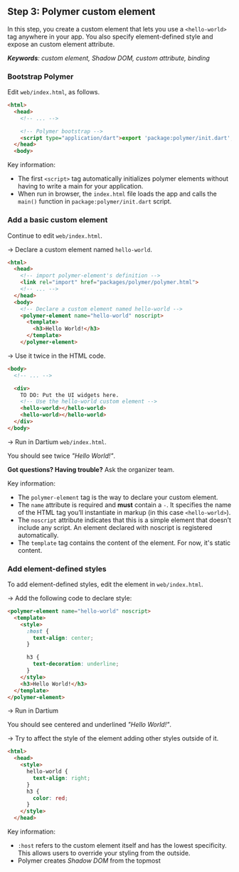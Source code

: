 ## Step 3: Polymer custom element

In this step, you create a custom element that lets you use a `<hello-world>` tag anywhere in your app. 
You also specify element-defined style and expose an custom element attribute.

_**Keywords**: custom element, Shadow DOM, custom attribute, binding_


### Bootstrap Polymer

Edit `web/index.html`, as follows.

```HTML
<html>
  <head>
    <!-- ... -->

    <!-- Polymer bootstrap -->
    <script type="application/dart">export 'package:polymer/init.dart';</script>
  </head>
  <body>
```

Key information:
* The first `<script>` tag automatically initializes polymer elements without 
  having to write a main for your application.
* When run in browser, the `index.html` file loads the app and calls the `main()` function in `package:polymer/init.dart` script.

### Add a basic custom element

Continue to edit `web/index.html`.

&rarr; Declare a custom element named `hello-world`.

```HTML
<html>
  <head>
    <!-- import polymer-element's definition -->
    <link rel="import" href="packages/polymer/polymer.html">
    <!-- ... -->
  </head>
  <body>
    <!-- Declare a custom element named hello-world -->
    <polymer-element name="hello-world" noscript>
      <template>
        <h3>Hello World!</h3>
      </template>
    </polymer-element>
```

&rarr; Use it twice in the HTML code.

```HTML
<body>
  <!-- ... -->

  <div>
    TO DO: Put the UI widgets here.
    <!-- Use the hello-world custom element -->
    <hello-world></hello-world>
    <hello-world></hello-world>
  </div>
</body>
```

&rarr; Run in Dartium `web/index.html`.

You should see twice _"Hello World!"_.

**Got questions? Having trouble?** Ask the organizer team.

Key information:
* The `polymer-element` tag is the way to declare your custom element.
* The `name`  attribute is required and **must** contain a `-`. 
  It specifies the name of the HTML tag you’ll instantiate in markup 
  (in this case `<hello-world>`).
* The `noscript` attribute indicates that this is a simple element 
  that doesn’t include any script. An element declared with noscript 
  is registered automatically.
* The `template` tag contains the content of the element. For now,
  it's static content.

### Add element-defined styles

To add element-defined styles, edit the element in `web/index.html`.

&rarr; Add the following code to declare style:

```HTML
<polymer-element name="hello-world" noscript>
  <template>
    <style>
      :host {
        text-align: center;
      }

      h3 {
        text-decoration: underline;
      }
    </style>
    <h3>Hello World!</h3>
  </template>
</polymer-element>
```

&rarr; Run in Dartium

You should see centered and underlined _"Hello World!"_.

&rarr; Try to affect the style of the element adding other styles outside of it.

```HTML
<html>
  <head>
    <style>
      hello-world {
        text-align: right;
      }
      h3 {
        color: red;
      }
    </style>
  </head>
```

Key information:
* `:host` refers to the custom element itself and has the lowest specificity. This allows users to override your styling from the outside.
* Polymer creates _Shadow DOM_ from the topmost <template> of your <polymer-element> definition, so styles defined internally to your element are scoped to your element. There’s no need to worry about duplicating an id from the outside or using a styling rule that’s too broad.

### Externalize element

Create a new file `web/hello.html`.

&rarr; Move the element declaration from `web/index.html` to `web/hello.html`:

```HTML
<!-- import polymer-element's definition -->
<link rel="import" href="packages/polymer/polymer.html">

<polymer-element name="hello-world" noscript>
  <template>
    <style>
      /* ... */
    </style>
    <h3>Hello World!</h3>
  </template>
</polymer-element>
```

&rarr; Import the element with an [HTML Import](http://www.polymer-project.org/platform/html-imports.html).

```HTML
<html>
  <head>
    <!-- ... -->

    <link rel="import" href="hello.html">

    <script type="application/dart">export 'package:polymer/init.dart';</script>
  </head>
  <body>
    <!-- Previous hello-world element declaration is removed -->

    <!-- ... -->

    <div>
      TO DO: Put the UI widgets here.
      <!-- Use the hello-world custom element -->
      <hello-world></hello-world>
      <hello-world></hello-world>
    </div>
  </body>
</html>
```

Key information:
* HTML Imports are a way to include and reuse HTML documents in other HTML documents.
* For HTML imports use the `import` relation on a standard `<link>` tag.

### Add custom behavior

Create a new file `web/hello.dart`.

&rarr; Add the following code:

```Dart
import 'package:polymer/polymer.dart';

@CustomTag('hello-world')
class HelloWorld extends PolymerElement {
  String name = "You";

  HelloWorld.created(): super.created();
}
```

&rarr; In `web/hello.html`, remove the `noscript` attribute.  
&rarr; Add the `script` tag specifying the URL to `hello.dart`.  
&rarr; Add the binding to the field `name` of `HelloWorld` class:

```HTML
<link rel="import" href="packages/polymer/polymer.html">

<polymer-element name="hello-world">
  <template>
    ...
    <h3>Hello {{name}}!</h3>
  </template>
  <script type="application/dart" src="hello.dart"></script>
</polymer-element>
```

&rarr; Run in Dartium

You should see _"Hello You!"_.

Key information:
* The `script` tag specifies the path to the underlying dart script.
* Any Polymer element class extends `PolymerElement`.
* `CustomTag` specifies the name of the element.
* The `super.created()` constructor must be called in the custom element constructor.
* `{{name}}` is a Polymer expression. It is bound to the `name` field in `HelloWorld` class.

### Add custom attribute

Attributes are a great way for users of your element to configure it, declaratively.

&rarr; In `web/hello.dart`, add the `@published` annotation to the `name` field:

```Dart
class HelloWorld extends PolymerElement {
  @published
  String name = "You";
  // ...
}
```

&rarr; In `web/index.html`, take advantage of the new attribute:

```HTML
<html>
  <body>
    <!-- ... -->

    <div>
      TO DO: Put the UI widgets here.
      <hello-world name="John"></hello-world>
      <hello-world name="Paul"></hello-world>
    </div>
  </body>
</html>
```

&rarr; Run in Dartium

You should see _"Hello John!"_ and _"Hello Paul!"_.

Key information:
* `@published` means that is is an public attribute.
* `@published` also means that it is observable, so it allows to uses live two-way data binding to synchronize DOM nodes and object models.

### Learn more
 - [Polymer.dart - Creating Elements](https://www.dartlang.org/polymer/creating-elements/)
 - [Polymer project](http://www.polymer-project.org/)
 - [A Guide to Styling Elements](http://www.polymer-project.org/articles/styling-elements.html)
 - [Custom elements](http://w3c.github.io/webcomponents/spec/custom/)
 - [Shadow DOM](http://w3c.github.io/webcomponents/spec/shadow/)
 - [HTML Templates](https://dvcs.w3.org/hg/webcomponents/raw-file/tip/spec/templates/index.html)
 - [HTML Imports](http://w3c.github.io/webcomponents/spec/imports/)

### Problems?
Check your code against the files in [s3_element](../samples/s3_element) ([diff](../../../compare/s2_classes...s3_element)).

## [Home](../README.md#code-lab-polymerdart) | [< Previous](step-2.md#step-2-dart-classes) | [Next >](step-4.md#step-4-polymer-templates)
